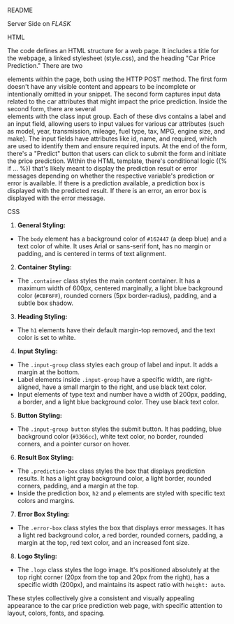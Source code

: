README

Server Side on *FLASK*

HTML

The code defines an HTML structure for a web page.
It includes a title for the webpage, a linked stylesheet (style.css), and the heading "Car Price Prediction."
There are two <form> elements within the page, both using the HTTP POST method. The first form doesn't have any visible content and appears to be incomplete or intentionally omitted in your snippet.
The second form captures input data related to the car attributes that might impact the price prediction.
Inside the second form, there are several <div> elements with the class input group. Each of these divs contains a label and an input field, allowing users to input values for various car attributes (such as model, year, transmission, mileage, fuel type, tax, MPG, engine size, and make).
The input fields have attributes like id, name, and required, which are used to identify them and ensure required inputs.
At the end of the form, there's a "Predict" button that users can click to submit the form and initiate the price prediction.
Within the HTML template, there's conditional logic ({% if ... %}) that's likely meant to display the prediction result or error messages depending on whether the respective variable's prediction or error is available.
If there is a prediction available, a prediction box is displayed with the predicted result.
If there is an error, an error box is displayed with the error message.


CSS
1. **General Styling:**
- The `body` element has a background color of `#162447` (a deep blue) and a text color of white. It uses Arial or sans-serif font, has no margin or padding, and is centered in terms of text alignment.
  
2. **Container Styling:**
- The `.container` class styles the main content container. It has a maximum width of 600px, centered marginally, a light blue background color (`#CBF6FF`), rounded corners (5px border-radius), padding, and a subtle box shadow.

3. **Heading Styling:**
- The `h1` elements have their default margin-top removed, and the text color is set to white.
  
4. **Input Styling:**
- The `.input-group` class styles each group of label and input. It adds a margin at the bottom.
- Label elements inside `.input-group` have a specific width, are right-aligned, have a small margin to the right, and use black text color.
- Input elements of type text and number have a width of 200px, padding, a border, and a light blue background color. They use black text color.

5. **Button Styling:**
- The `.input-group button` styles the submit button. It has padding, blue background color (`#3366cc`), white text color, no border, rounded corners, and a pointer cursor on hover.

6. **Result Box Styling:**
- The `.prediction-box` class styles the box that displays prediction results. It has a light gray background color, a light border, rounded corners, padding, and a margin at the top.
- Inside the prediction box, `h2` and `p` elements are styled with specific text colors and margins.

7. **Error Box Styling:**
- The `.error-box` class styles the box that displays error messages. It has a light red background color, a red border, rounded corners, padding, a margin at the top, red text color, and an increased font size.

8. **Logo Styling:**
- The `.logo` class styles the logo image. It's positioned absolutely at the top right corner (20px from the top and 20px from the right), has a specific width (200px), and maintains its aspect ratio with `height: auto`.

These styles collectively give a consistent and visually appealing appearance to the car price prediction web page, with specific attention to layout, colors, fonts, and spacing.
